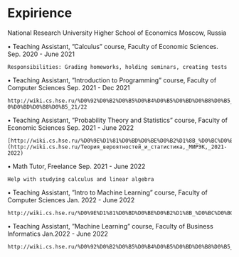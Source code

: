 # Expirience

National Research University Higher School of Economics Moscow, Russia

• Teaching Assistant, ”Calculus” course, Faculty of Economic Sciences. Sep. 2020 - June 2021

    Responsibilities: Grading homeworks, holding seminars, creating tests

• Teaching Assistant, ”Introduction to Programming” course, Faculty of Computer Sciences Sep. 2021 - Dec 2021

    http://wiki.cs.hse.ru/%D0%92%D0%B2%D0%B5%D0%B4%D0%B5%D0%BD%D0%B8%D0%B5_%D0%B2_%D0%BF%D1%80%D0%BE%D0%B3%D1%80%D0%B0%D0%BC%D0%BC%D0%B8%D1%80%D0%BE%D0%B2%D0%B 0%D0%BD%D0%B8%D0%B5_21/22


• Teaching Assistant, ”Probability Theory and Statistics” course, Faculty of Economic Sciences Sep. 2021 - June 2022

    [http://wiki.cs.hse.ru/%D0%9E%D1%81%D0%BD%D0%BE%D0%B2%D1%8B_%D0%BC%D0%B0%D1%88%D0%B8%D0%BD%D0%BD%D0%BE%D0%B3%D0%BE_%D0%BE%D0%B1%D1%83%D1%87%D0%B5%D0%BD%D0%B8%D1%8F](http://wiki.cs.hse.ru/Теория_вероятностей_и_статистика,_МИРЭК,_2021-2022)

• Math Tutor, Freelance Sep. 2021 - June 2022

    Help with studying calculus and linear algebra

• Teaching Assistant, ”Intro to Machine Learning” course, Faculty of Computer Sciences Jan. 2022 - June 2022

    http://wiki.cs.hse.ru/%D0%9E%D1%81%D0%BD%D0%BE%D0%B2%D1%8B_%D0%BC%D0%B0%D1%88%D0%B8%D0%BD%D0%BD%D0%BE%D0%B3%D0%BE_%D0%BE%D0%B1%D1%83%D1%87%D0%B5%D0%BD%D0%B8%D1%8F

• Teaching Assistant, ”Machine Learning” course, Faculty of Business Informatics Jan.2022 - June 2022
    
    http://wiki.cs.hse.ru/%D0%92%D0%B2%D0%B5%D0%B4%D0%B5%D0%BD%D0%B8%D0%B5_%D0%B2_%D0%9C%D0%9E_%D0%91%D0%98_21/22#.D0.9F.D1.80.D0.B0.D0.BA.D1.82.D0.B8.D1.87.D0.B5.D1.81.D0.BA.D0.B8.D0.B5_.D0.B7.D0.B0.D0.B4.D0.B0.D0.BD.D0.B8.D1.8F
    
